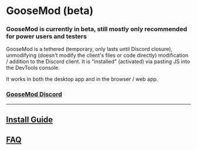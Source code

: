 # GooseMod (beta)

### **GooseMod is currently in beta, still mostly only recommended for power users and testers**

GooseMod is a tethered (temporary, only lasts until Discord closure), unmodifying (doesn't modify the client's files or code directly) modification / addition to the Discord client. It is "installed" (activated) via pasting JS into the DevTools console.

It works in both the desktop app and in the browser / web app.

### [GooseMod Discord](https://discord.gg/neMncS2)

---

## [Install Guide](https://gitdab.com/duck/GooseMod/wiki/Install-Guide)

## [FAQ](https://gitdab.com/duck/GooseMod/wiki/FAQ)